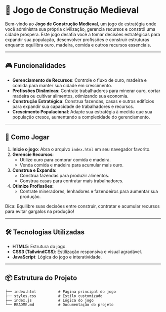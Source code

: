 # 🏰 Jogo de Construção Medieval

Bem-vindo ao **Jogo de Construção Medieval**, um jogo de estratégia onde você administra sua própria civilização, gerencia recursos e constrói uma cidade próspera. Este jogo desafia você a tomar decisões estratégicas para expandir sua população, desenvolver profissões e construir estruturas enquanto equilibra ouro, madeira, comida e outros recursos essenciais.

---

## 🎮 Funcionalidades

- **Gerenciamento de Recursos**: Controle o fluxo de ouro, madeira e comida para manter sua cidade em crescimento.
- **Profissões Dinâmicas**: Contrate trabalhadores para minerar ouro, cortar madeira ou cultivar alimentos, otimizando sua economia.
- **Construção Estratégica**: Construa fazendas, casas e outros edifícios para expandir sua capacidade de trabalhadores e recursos.
- **Crescimento Populacional**: Adapte sua estratégia à medida que sua população cresce, aumentando a complexidade do gerenciamento.

---

## 🚀 Como Jogar

1. **Inicie o jogo**: Abra o arquivo `index.html` em seu navegador favorito.
2. **Gerencie Recursos**:
   - Utilize ouro para comprar comida e madeira.
   - Venda comida e madeira para acumular mais ouro.
3. **Construa e Expanda**:
   - Construa fazendas para produzir alimentos.
   - Construa casas para contratar mais trabalhadores.
4. **Otimize Profissões**:
   - Contrate mineradores, lenhadores e fazendeiros para aumentar sua produção.

Dica: Equilibre suas decisões entre construir, contratar e acumular recursos para evitar gargalos na produção!

---

## 🛠️ Tecnologias Utilizadas

- **HTML5**: Estrutura do jogo.
- **CSS3 (TailwindCSS)**: Estilização responsiva e visual agradável.
- **JavaScript**: Lógica do jogo e interatividade.

---

## 📦 Estrutura do Projeto

```plaintext
├── index.html          # Página principal do jogo
├── styles.css          # Estilo customizado
├── index.js            # Lógica do jogo
└── README.md           # Documentação do projeto
